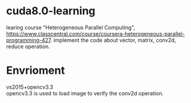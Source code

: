 # cuda8.0-learning
learing course "Heterogeneous Parallel Computing", https://www.classcentral.com/course/coursera-heterogeneous-parallel-programming-427. implement the code about vector, matrix, conv2d, reduce operation.

# Envrioment
vs2015+opencv3.3  
opencv3.3 is used to load image to verify the conv2d operation.

